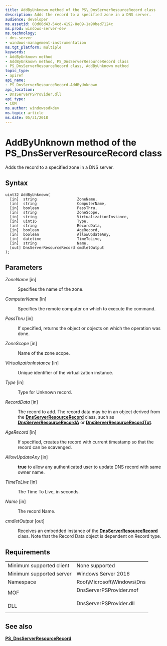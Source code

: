 ```yaml
---
title: AddByUnknown method of the PS\_DnsServerResourceRecord class
description: Adds the record to a specified zone in a DNS server.
audience: developer
ms.assetid: 08d06d43-54cd-4192-8e09-1a90bed7124c
ms.prod: windows-server-dev
ms.technology:
- dns-server
- windows-management-instrumentation
ms.tgt_platform: multiple
keywords:
- AddByUnknown method
- AddByUnknown method, PS_DnsServerResourceRecord class
- PS_DnsServerResourceRecord class, AddByUnknown method
topic_type:
- apiref
api_name:
- PS_DnsServerResourceRecord.AddByUnknown
api_location:
- DnsServerPSProvider.dll
api_type:
- COM
ms.author: windowssdkdev
ms.topic: article
ms.date: 05/31/2018
---
```


# AddByUnknown method of the PS\_DnsServerResourceRecord class

Adds the record to a specified zone in a DNS server.

## Syntax


```mof
uint32 AddByUnknown(
  [in]  string                  ZoneName,
  [in]  string                  ComputerName,
  [in]  boolean                 PassThru,
  [in]  string                  ZoneScope,
  [in]  string                  VirtualizationInstance,
  [in]  uint16                  Type,
  [in]  string                  RecordData,
  [in]  boolean                 AgeRecord,
  [in]  boolean                 AllowUpdateAny,
  [in]  datetime                TimeToLive,
  [in]  string                  Name,
  [out] DnsServerResourceRecord cmdletOutput
);
```



## Parameters

<dl> <dt>

*ZoneName* \[in\]
</dt> <dd>

Specifies the name of the zone.

</dd> <dt>

*ComputerName* \[in\]
</dt> <dd>

Specifies the remote computer on which to execute the command.

</dd> <dt>

*PassThru* \[in\]
</dt> <dd>

If specified, returns the object or objects on which the operation was done.

</dd> <dt>

*ZoneScope* \[in\]
</dt> <dd>

Name of the zone scope.

</dd> <dt>

*VirtualizationInstance* \[in\]
</dt> <dd>

Unique identifier of the virtualization instance.

</dd> <dt>

*Type* \[in\]
</dt> <dd>

Type for Unknown record.

</dd> <dt>

*RecordData* \[in\]
</dt> <dd>

The record to add. The record data may be in an object derived from the [**DnsServerResourceRecord**](dnsserverresourcerecord.md) class, such as [**DnsServerResourceRecordA**](dnsserverresourcerecorda.md) or [**DnsServerResourceRecordTxt**](dnsserverresourcerecordtxt.md).

</dd> <dt>

*AgeRecord* \[in\]
</dt> <dd>

If specified, creates the record with current timestamp so that the record can be scavenged.

</dd> <dt>

*AllowUpdateAny* \[in\]
</dt> <dd>

**true** to allow any authenticated user to update DNS record with same owner name.

</dd> <dt>

*TimeToLive* \[in\]
</dt> <dd>

The Time To Live, in seconds.

</dd> <dt>

*Name* \[in\]
</dt> <dd>

The record Name.

</dd> <dt>

*cmdletOutput* \[out\]
</dt> <dd>

Receives an embedded instance of the [**DnsServerResourceRecord**](dnsserverresourcerecord.md) class. Note that the Record Data object is dependent on Record type.

</dd> </dl>

## Requirements



|                                     |                                                                                                    |
|-------------------------------------|----------------------------------------------------------------------------------------------------|
| Minimum supported client<br/> | None supported<br/>                                                                          |
| Minimum supported server<br/> | Windows Server 2016<br/>                                                                     |
| Namespace<br/>                | Root\\Microsoft\\Windows\\Dns<br/>                                                           |
| MOF<br/>                      | <dl> <dt>DnsServerPSProvider.mof</dt> </dl> |
| DLL<br/>                      | <dl> <dt>DnsServerPSProvider.dll</dt> </dl> |



## See also

<dl> <dt>

[**PS\_DnsServerResourceRecord**](ps-dnsserverresourcerecord.md)
</dt> </dl>

 

 






